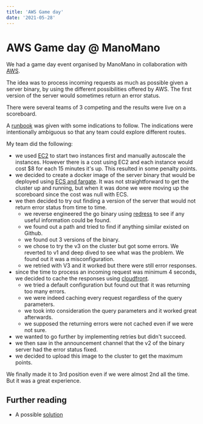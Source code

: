 ```yaml
---
title: 'AWS Game day'
date: '2021-05-28'
---
```


# AWS Game day @ ManoMano

We had a game day event organised by ManoMano in collaboration with [AWS](https://aws.amazon.com/fr/).

The idea was to process incoming requests as much as possible given a server binary, by using the different possibilities offered by AWS. The first version of the server would sometimes return an error status.

There were several teams of 3 competing and the results were live on a scoreboard.

A [runbook](https://dashboard.eventengine.run/docs?url=https:%2F%2Fs3.amazonaws.com%2Fee-assets-prod-us-east-1%2Fmodules%2Fgd2015-loadgen%2Fv2%2Freadme.md) was given with some indications to follow. The indications were intentionally ambiguous so that any team could explore different routes.

My team did the following:
- we used [EC2](https://aws.amazon.com/fr/ec2/?ec2-whats-new.sort-by=item.additionalFields.postDateTime&ec2-whats-new.sort-order=desc) to start two instances first and manually autoscale the instances. However there is a cost using EC2 and each instance would cost $8 for each 15 minutes it's up. This resulted in some penalty points.
- we decided to create a docker image of the server binary that would be deployed using [ECS and fargate](https://docs.aws.amazon.com/AmazonECS/latest/userguide/what-is-fargate.html). It was not straightforward to get the cluster up and running, but when it was done we were moving up the scoreboard since the cost was null with ECS.
- we then decided to try out finding a version of the server that would not return error status from time to time. 
    - we reverse engineered the go binary using [redress](https://github.com/goretk/redress) to see if any useful information could be found.
    - we found out a path and tried to find if anything similar existed on Github.
    - we found out 3 versions of the binary.
    - we chose to try the v3 on the cluster but got some errors. We reverted to v1 and deep dived to see what was the problem. We found out it was a misconfiguration.
    - we retried with V3 and it worked but there were still error responses. 
- since the time to process an incoming request was minimum 4 seconds, we decided to cache the responses using [cloudfront](https://aws.amazon.com/fr/cloudfront/).
    - we tried a default configuration but found out that it was returning too many errors.
    - we were indeed caching every request regardless of the query parameters.
    - we took into consideration the query parameters and it worked great afterwards.
    - we supposed the returning errors were not cached even if we were not sure.
- we wanted to go further by implementing retries but didn't succeed.
- we then saw in the announcement channel that the v2 of the binary server had the error status fixed.
- we decided to upload this image to the cluster to get the maximum points.

We finally made it to 3rd position even if we were almost 2nd all the time. But it was a great experience.

## Further reading

- A possible [solution](https://github.com/rumd3x/aws-gameday-unicorn)

